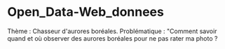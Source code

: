 # Open_Data-Web_donnees
Thème :  Chasseur d'aurores boréales. 
Problématique : "Comment savoir quand et où observer des aurores boréales pour ne pas rater ma photo ?
